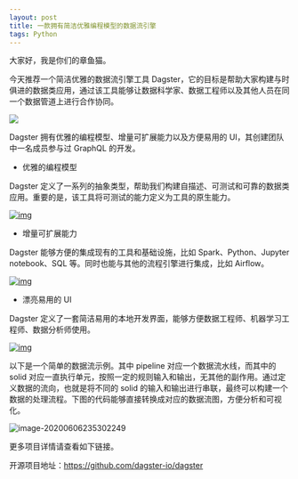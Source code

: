 ```yaml
---
layout: post
title: 一款拥有简洁优雅编程模型的数据流引擎
tags: Python
---
```


大家好，我是你们的章鱼猫。

今天推荐一个简洁优雅的数据流引擎工具 Dagster，它的目标是帮助大家构建与时俱进的数据类应用，通过该工具能够让数据科学家、数据工程师以及其他人员在同一个数据管道上进行合作协同。

![](https://raw.githubusercontent.com/ZhuPeng/pic/master/images/compress_pipeline.dag.png)

Dagster 拥有优雅的编程模型、增量可扩展能力以及方便易用的 UI，其创建团队中一名成员参与过 GraphQL 的开发。

* 优雅的编程模型

Dagster 定义了一系列的抽象类型，帮助我们构建自描述、可测试和可靠的数据类应用。重要的是，该工具将可测试的能力定义为工具的原生能力。

[![img](https://user-images.githubusercontent.com/4531914/79161353-366b8480-7d90-11ea-83ce-c8a9522359d5.gif)](https://user-images.githubusercontent.com/4531914/79161353-366b8480-7d90-11ea-83ce-c8a9522359d5.gif)

- 增量可扩展能力

Dagster 能够方便的集成现有的工具和基础设施，比如 Spark、Python、Jupyter notebook、SQL 等。同时也能与其他的流程引擎进行集成，比如 Airflow。

[![img](https://user-images.githubusercontent.com/4531914/79161365-3d929280-7d90-11ea-9216-c88cce41d3f1.gif)](https://user-images.githubusercontent.com/4531914/79161365-3d929280-7d90-11ea-9216-c88cce41d3f1.gif)

- 漂亮易用的 UI

Dagster 定义了一套简洁易用的本地开发界面，能够方便数据工程师、机器学习工程师、数据分析师使用。

[![img](https://user-images.githubusercontent.com/4531914/79161362-3bc8cf00-7d90-11ea-8974-17edbde3dc0d.gif)](https://user-images.githubusercontent.com/4531914/79161362-3bc8cf00-7d90-11ea-8974-17edbde3dc0d.gif)



以下是一个简单的数据流示例。其中 pipeline 对应一个数据流水线，而其中的 solid 对应一直执行单元，按照一定的规则输入和输出，无其他的副作用。通过定义数据的流向，也就是将不同的 solid 的输入和输出进行串联，最终可以构建一个数据的处理流程。下图的代码能够直接转换成对应的数据流图，方便分析和可视化。

![image-20200606235302249](https://raw.githubusercontent.com/ZhuPeng/pic/master/images/compress_image-20200606235302249.png)

更多项目详情请查看如下链接。

开源项目地址：https://github.com/dagster-io/dagster
